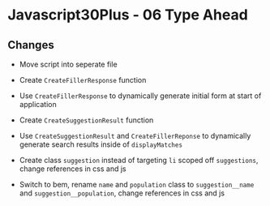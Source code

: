 # Javascript30Plus - 06 Type Ahead

## Changes

- Move script into seperate file

- Create `CreateFillerResponse` function

- Use `CreateFillerResponse` to dynamically generate initial form at start of application

- Create `CreateSuggestionResult` function

- Use `CreateSuggestionResult` and `CreateFillerReponse` to dynamically generate search results inside
of `displayMatches`

- Create class `suggestion` instead of targeting `li` scoped off `suggestions`, change references in css and js

- Switch to bem, rename `name` and `population` class to `suggestion__name` and `suggestion__population`, change
references in css and js
